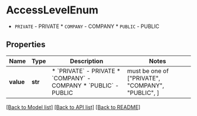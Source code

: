# AccessLevelEnum

* `PRIVATE` - PRIVATE * `COMPANY` - COMPANY * `PUBLIC` - PUBLIC

## Properties
Name | Type | Description | Notes
------------ | ------------- | ------------- | -------------
**value** | **str** | * &#x60;PRIVATE&#x60; - PRIVATE * &#x60;COMPANY&#x60; - COMPANY * &#x60;PUBLIC&#x60; - PUBLIC |  must be one of ["PRIVATE", "COMPANY", "PUBLIC", ]

[[Back to Model list]](../README.md#documentation-for-models) [[Back to API list]](../README.md#documentation-for-api-endpoints) [[Back to README]](../README.md)


